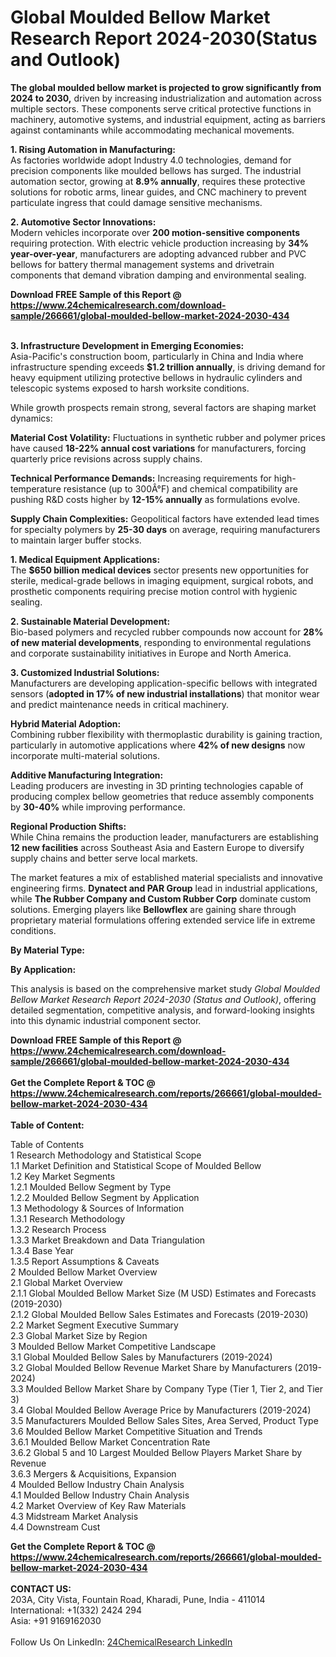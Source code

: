 <h1>Global Moulded Bellow Market Research Report 2024-2030(Status and Outlook)</h1><p><strong>The global moulded bellow market is projected to grow significantly from 2024 to 2030,</strong> driven by increasing industrialization and automation across multiple sectors. These components serve critical protective functions in machinery, automotive systems, and industrial equipment, acting as barriers against contaminants while accommodating mechanical movements.</p><p><strong>1. Rising Automation in Manufacturing:</strong><br>
As factories worldwide adopt Industry 4.0 technologies, demand for precision components like moulded bellows has surged. The industrial automation sector, growing at <strong>8.9% annually</strong>, requires these protective solutions for robotic arms, linear guides, and CNC machinery to prevent particulate ingress that could damage sensitive mechanisms.</p><p><strong>2. Automotive Sector Innovations:</strong><br>
Modern vehicles incorporate over <strong>200 motion-sensitive components</strong> requiring protection. With electric vehicle production increasing by <strong>34% year-over-year</strong>, manufacturers are adopting advanced rubber and PVC bellows for battery thermal management systems and drivetrain components that demand vibration damping and environmental sealing.</p><div><b>Download FREE Sample of this Report @ 
            <a href="https://www.24chemicalresearch.com/download-sample/266661/global-moulded-bellow-market-2024-2030-434">
            https://www.24chemicalresearch.com/download-sample/266661/global-moulded-bellow-market-2024-2030-434</a></b></div><br><p><strong>3. Infrastructure Development in Emerging Economies:</strong><br>
Asia-Pacific's construction boom, particularly in China and India where infrastructure spending exceeds <strong>$1.2 trillion annually</strong>, is driving demand for heavy equipment utilizing protective bellows in hydraulic cylinders and telescopic systems exposed to harsh worksite conditions.</p><p>While growth prospects remain strong, several factors are shaping market dynamics:</p><p><strong>Material Cost Volatility:</strong> Fluctuations in synthetic rubber and polymer prices have caused <strong>18-22% annual cost variations</strong> for manufacturers, forcing quarterly price revisions across supply chains.</p><p><strong>Technical Performance Demands:</strong> Increasing requirements for high-temperature resistance (up to 300Â°F) and chemical compatibility are pushing R&amp;D costs higher by <strong>12-15% annually</strong> as formulations evolve.</p><p><strong>Supply Chain Complexities:</strong> Geopolitical factors have extended lead times for specialty polymers by <strong>25-30 days</strong> on average, requiring manufacturers to maintain larger buffer stocks.</p><p><strong>1. Medical Equipment Applications:</strong><br>
The <strong>$650 billion medical devices</strong> sector presents new opportunities for sterile, medical-grade bellows in imaging equipment, surgical robots, and prosthetic components requiring precise motion control with hygienic sealing.</p><p><strong>2. Sustainable Material Development:</strong><br>
Bio-based polymers and recycled rubber compounds now account for <strong>28% of new material developments</strong>, responding to environmental regulations and corporate sustainability initiatives in Europe and North America.</p><p><strong>3. Customized Industrial Solutions:</strong><br>
Manufacturers are developing application-specific bellows with integrated sensors (<strong>adopted in 17% of new industrial installations</strong>) that monitor wear and predict maintenance needs in critical machinery.</p><p><strong>Hybrid Material Adoption:</strong><br>
    Combining rubber flexibility with thermoplastic durability is gaining traction, particularly in automotive applications where <strong>42% of new designs</strong> now incorporate multi-material solutions.</p><p><strong>Additive Manufacturing Integration:</strong><br>
    Leading producers are investing in 3D printing technologies capable of producing complex bellow geometries that reduce assembly components by <strong>30-40%</strong> while improving performance.</p><p><strong>Regional Production Shifts:</strong><br>
    While China remains the production leader, manufacturers are establishing <strong>12 new facilities</strong> across Southeast Asia and Eastern Europe to diversify supply chains and better serve local markets.</p><p>The market features a mix of established material specialists and innovative engineering firms. <strong>Dynatect and PAR Group</strong> lead in industrial applications, while <strong>The Rubber Company and Custom Rubber Corp</strong> dominate custom solutions. Emerging players like <strong>Bellowflex</strong> are gaining share through proprietary material formulations offering extended service life in extreme conditions.</p><p><strong>By Material Type:</strong></p><p><strong>By Application:</strong></p><p>This analysis is based on the comprehensive market study <em>Global Moulded Bellow Market Research Report 2024-2030 (Status and Outlook)</em>, offering detailed segmentation, competitive analysis, and forward-looking insights into this dynamic industrial component sector.</p><div><b>Download FREE Sample of this Report @ 
            <a href="https://www.24chemicalresearch.com/download-sample/266661/global-moulded-bellow-market-2024-2030-434">
            https://www.24chemicalresearch.com/download-sample/266661/global-moulded-bellow-market-2024-2030-434</a></b></div><br><div><b>Get the Complete Report & TOC @ 
            <a href="https://www.24chemicalresearch.com/reports/266661/global-moulded-bellow-market-2024-2030-434">
            https://www.24chemicalresearch.com/reports/266661/global-moulded-bellow-market-2024-2030-434</a></b></div><br>
            <b>Table of Content:</b><p>Table of Contents<br />
1 Research Methodology and Statistical Scope<br />
1.1 Market Definition and Statistical Scope of Moulded Bellow<br />
1.2 Key Market Segments<br />
1.2.1 Moulded Bellow Segment by Type<br />
1.2.2 Moulded Bellow Segment by Application<br />
1.3 Methodology & Sources of Information<br />
1.3.1 Research Methodology<br />
1.3.2 Research Process<br />
1.3.3 Market Breakdown and Data Triangulation<br />
1.3.4 Base Year<br />
1.3.5 Report Assumptions & Caveats<br />
2 Moulded Bellow Market Overview<br />
2.1 Global Market Overview<br />
2.1.1 Global Moulded Bellow Market Size (M USD) Estimates and Forecasts (2019-2030)<br />
2.1.2 Global Moulded Bellow Sales Estimates and Forecasts (2019-2030)<br />
2.2 Market Segment Executive Summary<br />
2.3 Global Market Size by Region<br />
3 Moulded Bellow Market Competitive Landscape<br />
3.1 Global Moulded Bellow Sales by Manufacturers (2019-2024)<br />
3.2 Global Moulded Bellow Revenue Market Share by Manufacturers (2019-2024)<br />
3.3 Moulded Bellow Market Share by Company Type (Tier 1, Tier 2, and Tier 3)<br />
3.4 Global Moulded Bellow Average Price by Manufacturers (2019-2024)<br />
3.5 Manufacturers Moulded Bellow Sales Sites, Area Served, Product Type<br />
3.6 Moulded Bellow Market Competitive Situation and Trends<br />
3.6.1 Moulded Bellow Market Concentration Rate<br />
3.6.2 Global 5 and 10 Largest Moulded Bellow Players Market Share by Revenue<br />
3.6.3 Mergers & Acquisitions, Expansion<br />
4 Moulded Bellow Industry Chain Analysis<br />
4.1 Moulded Bellow Industry Chain Analysis<br />
4.2 Market Overview of Key Raw Materials<br />
4.3 Midstream Market Analysis<br />
4.4 Downstream Cust</p><div><b>Get the Complete Report & TOC @ 
            <a href="https://www.24chemicalresearch.com/reports/266661/global-moulded-bellow-market-2024-2030-434">
            https://www.24chemicalresearch.com/reports/266661/global-moulded-bellow-market-2024-2030-434</a></b></div><br><b>CONTACT US:</b><br>
            203A, City Vista, Fountain Road, Kharadi, Pune, India - 411014<br>
            International: +1(332) 2424 294<br>
            Asia: +91 9169162030 <br><br>
            Follow Us On LinkedIn: <a href="https://www.linkedin.com/company/24chemicalresearch/">24ChemicalResearch LinkedIn</a>